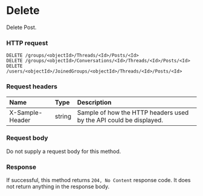# Delete

Delete Post.
### HTTP request
```http
DELETE /groups/<objectId>/Threads/<Id>/Posts/<Id>
DELETE /groups/<objectId>/Conversations/<Id>/Threads/<Id>/Posts/<Id>
DELETE /users/<objectId>/JoinedGroups/<objectId>/Threads/<Id>/Posts/<Id>

```
### Request headers
| Name       | Type | Description|
|:---------------|:--------|:----------|
| X-Sample-Header  | string  | Sample of how the HTTP headers used by the API could be displayed.|

### Request body
Do not supply a request body for this method.


### Response
If successful, this method returns `204, No Content` response code. It does not return anything in the response body.


<!-- uuid: edadf8a5-5a67-4d3d-b48d-b83ad98677cd\n2015-10-09 15:15:45 UTC -->